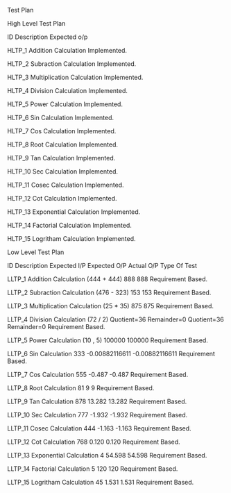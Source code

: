 Test Plan

High Level Test Plan

ID	Description	Expected o/p

HLTP_1	Addition Calculation     	Implemented.  

HLTP_2	Subraction Calculation	Implemented.

HLTP_3	Multiplication Calculation	Implemented.

HLTP_4	Division Calculation	Implemented.

HLTP_5	Power Calculation	Implemented.

HLTP_6	Sin Calculation	Implemented.

HLTP_7	Cos Calculation	Implemented.


HLTP_8	Root Calculation	Implemented.

HLTP_9	Tan Calculation	Implemented.

HLTP_10	Sec Calculation	Implemented.

HLTP_11	Cosec Calculation	Implemented.

HLTP_12	Cot Calculation	Implemented.

HLTP_13	Exponential Calculation	Implemented.

HLTP_14	Factorial Calculation	Implemented.

HLTP_15	Logritham Calculation	Implemented.

Low Level Test Plan


ID	Description	Expected I/P	Expected O/P	Actual O/P	Type Of Test


LLTP_1	Addition Calculation	(444 + 444)	888	888	Requirement Based.

LLTP_2	Subraction Calculation	(476 - 323)	153	153	Requirement Based.

LLTP_3	Multiplication Calculation	(25 * 35)	875	875	Requirement Based.

LLTP_4	Division Calculation	(72 / 2)	Quotient=36 Remainder=0	Quotient=36 Remainder=0	Requirement Based.

LLTP_5	Power Calculation	(10 , 5)	100000	100000	Requirement Based.

LLTP_6	Sin Calculation	333	-0.00882116611	-0.00882116611	Requirement Based.

LLTP_7	Cos Calculation	555	-0.487	-0.487	Requirement Based.

LLTP_8	Root Calculation	81	9	9	Requirement Based.

LLTP_9	Tan Calculation	878	13.282	13.282	Requirement Based.

LLTP_10	Sec Calculation	777	-1.932	-1.932	Requirement Based.

LLTP_11	Cosec Calculation	444	-1.163	-1.163	Requirement Based.

LLTP_12	Cot Calculation	768	0.120	0.120	Requirement Based.

LLTP_13	Exponential Calculation	4	54.598	54.598	Requirement Based.

LLTP_14	Factorial Calculation	5	120	120	Requirement Based.

LLTP_15	Logritham Calculation	45	1.531	1.531	Requirement Based.
